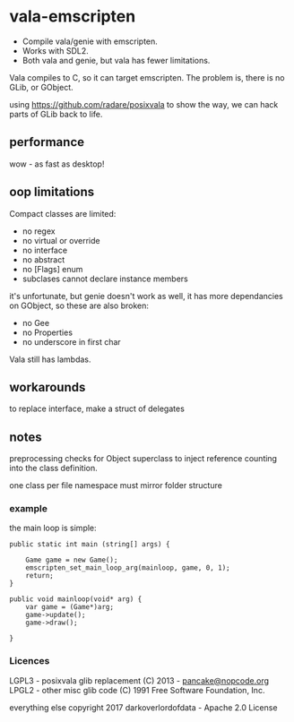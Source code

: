 # vala-emscripten

* Compile vala/genie with emscripten. 
* Works with SDL2. 
* Both vala and genie, but vala has fewer limitations.

Vala compiles to C, so it can target emscripten. The problem is, there is no GLib, or GObject.

using https://github.com/radare/posixvala to show the way, we can hack parts of GLib back to life.


## performance
wow - as fast as desktop!

## oop limitations
Compact classes are limited:

* no regex
* no virtual or override
* no interface
* no abstract
* no [Flags] enum
* subclases cannot declare instance members

it's unfortunate, but genie doesn't work as well, it has more dependancies on GObject,
so these are also broken:

* no Gee 
* no Properties
* no underscore in first char

Vala still has lambdas.

## workarounds
to replace interface, make a struct of delegates

## notes

preprocessing checks for Object superclass to inject reference counting into the class definition.

one class per file
namespace must mirror folder structure




### example
the main loop is simple:


```vala
public static int main (string[] args) {

    Game game = new Game();
    emscripten_set_main_loop_arg(mainloop, game, 0, 1);
    return;
}

public void mainloop(void* arg) {
    var game = (Game*)arg;
    game->update();
    game->draw();

}
```
### Licences

LGPL3 - posixvala glib replacement (C) 2013 - pancake@nopcode.org
LPGL2 - other misc glib code (C) 1991 Free Software Foundation, Inc.

everything else copyright 2017 darkoverlordofdata - Apache 2.0 License
